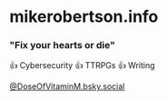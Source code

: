# mikerobertson.info
### "Fix your hearts or die"

:+1: Cybersecurity
:+1: TTRPGs
:+1: Writing

[@DoseOfVitaminM.bsky.social](https://bsky.app/profile/doseofvitaminm.bsky.social)
